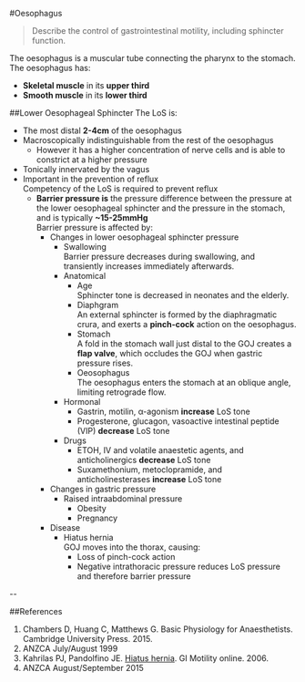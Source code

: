 #Oesophagus
> Describe the control of gastrointestinal motility, including sphincter function.

The oesophagus is a muscular tube connecting the pharynx to the stomach. The oesophagus has:
* **Skeletal muscle** in its **upper third**
* **Smooth muscle** in its **lower third**

##Lower Oesophageal Sphincter
The LoS is:
* The most distal **2-4cm** of the oesophagus
* Macroscopically indistinguishable from the rest of the oesophagus
    * However it has a higher concentration of nerve cells and is able to constrict at a higher pressure
* Tonically innervated by the vagus
* Important in the prevention of reflux  
Competency of the LoS is required to prevent reflux
    * **Barrier pressure is** the pressure difference between the pressure at the lower oesophageal sphincter and the pressure in the stomach, and is typically **~15-25mmHg**  
    Barrier pressure is affected by:
        * Changes in lower oesophageal sphincter pressure
            * Swallowing  
            Barrier pressure decreases during swallowing, and transiently increases immediately afterwards.
            * Anatomical
                * Age  
                Sphincter tone is decreased in neonates and the elderly.
                * Diaphgram  
                An external sphincter is formed by the diaphragmatic crura, and exerts a **pinch-cock** action on the oesophagus.
                * Stomach  
                A fold in the stomach wall just distal to the GOJ creates a **flap valve**, which occludes the GOJ when gastric pressure rises.
                * Oeosophagus  
                The oesophagus enters the stomach at an oblique angle, limiting retrograde flow.
            * Hormonal
                * Gastrin, motilin, α-agonism **increase** LoS tone
                * Progesterone, glucagon, vasoactive intestinal peptide (VIP) **decrease** LoS tone
            * Drugs  
                * ETOH, IV and volatile anaestetic agents, and anticholinergics **decrease** LoS tone
                * Suxamethonium, metoclopramide, and anticholinesterases **increase** LoS tone
        * Changes in gastric pressure
            * Raised intraabdominal pressure
                * Obesity
                * Pregnancy  
        * Disease
            * Hiatus hernia  
            GOJ moves into the thorax, causing:
                * Loss of pinch-cock action
                * Negative intrathoracic pressure reduces LoS pressure and therefore barrier pressure

--                
                
##References
1. Chambers D, Huang C, Matthews G. Basic Physiology for Anaesthetists. Cambridge University Press. 2015.
2. ANZCA July/August 1999
3. Kahrilas PJ, Pandolfino JE. [Hiatus hernia](https://www.nature.com/gimo/contents/pt1/full/gimo48.html?foxtrotcallback=true#f15). GI Motility online. 2006.
4. ANZCA August/September 2015
